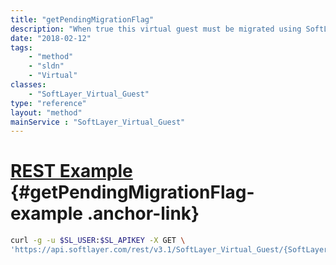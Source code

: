 ```yaml
---
title: "getPendingMigrationFlag"
description: "When true this virtual guest must be migrated using SoftLayer_Virtual_Guest::migrate."
date: "2018-02-12"
tags:
    - "method"
    - "sldn"
    - "Virtual"
classes:
    - "SoftLayer_Virtual_Guest"
type: "reference"
layout: "method"
mainService : "SoftLayer_Virtual_Guest"
---
```


# [REST Example](#getPendingMigrationFlag-example) <a href="/article/rest/"><i class="fas fa-question"></i></a> {#getPendingMigrationFlag-example .anchor-link} 
```bash
curl -g -u $SL_USER:$SL_APIKEY -X GET \
'https://api.softlayer.com/rest/v3.1/SoftLayer_Virtual_Guest/{SoftLayer_Virtual_GuestID}/getPendingMigrationFlag'
```
